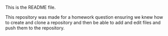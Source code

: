 This is the README file.

This repository was made for a homework question ensuring we knew how to create and clone a repository and then be able to add and edit files and push them to the repository.
